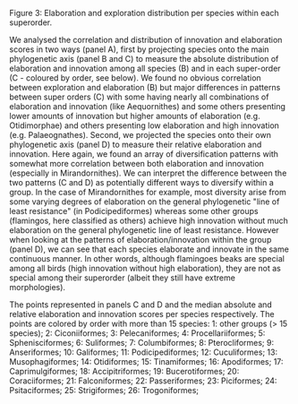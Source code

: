 Figure 3: Elaboration and exploration distribution per species within each superorder.

We analysed the correlation and distribution of innovation and elaboration scores in two ways (panel A), first by projecting species onto the main phylogenetic axis (panel B and C) to measure the absolute distribution of elaboration and innovation among all species (B) and in each super-order (C - coloured by order, see below).
We found no obvious correlation between exploration and elaboration (B) but major differences in patterns between super orders (C) with some having nearly all combinations of elaboration and innovation (like Aequornithes) and some others presenting lower amounts of innovation but higher amounts of elaboration (e.g. Otidimorphae) and others presenting low elaboration and high innovation (e.g. Palaeognathes).
Second, we projected the species onto their own phylogenetic axis (panel D) to measure their relative elaboration and innovation.
Here again, we found an array of diversification patterns with somewhat more correlation between both elaboration and innovation (especially in Mirandornithes). We can interpret the difference between the two patterns (C and D) as potentially different ways to diversify within a group.
In the case of Mirandornithes for example, most diversity arise from some varying degrees of elaboration on the general phylogenetic "line of least resistance" (in Podicipediformes) whereas some other groups (flamingos, here classified as others) achieve high innovation without much elaboration on the general phylogenetic line of least resistance.
However when looking at the patterns of elaboration/innovation within the group (panel D), we can see that each species elaborate and innovate in the same continuous manner.
In other words, although flamingoes beaks are special among all birds (high innovation without high elaboration), they are not as special among their superorder (albeit they still have extreme morphologies).

The points represented in panels C and D and the median absolute and relative elaboration and innovation scores per species respectively. The points are colored by order with more than 15 species:
1: other groups (> 15 species);
2: Ciconiiformes;
3: Pelecaniformes;
4: Procellariiformes;
5: Sphenisciformes;
6: Suliformes;
7: Columbiformes;
8: Pterocliformes;
9: Anseriformes;
10: Galiformes;
11: Podicipediformes;
12: Cuculiformes;
13: Musophagiformes;
14: Otidiformes;
15: Tinamiformes;
16: Apodiformes;
17: Caprimulgiformes;
18: Accipitriformes;
19: Bucerotiformes;
20: Coraciiformes;
21: Falconiformes;
22: Passeriformes;
23: Piciformes;
24: Psitaciformes;
25: Strigiformes;
26: Trogoniformes;

